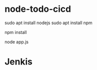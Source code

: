 # node-todo-cicd

sudo apt install nodejs
sudo apt install npm


npm install

node app.js

# Jenkis
